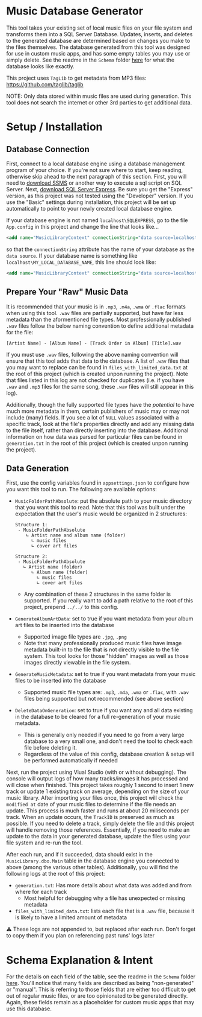 # Music Database Generator
This tool takes your existing set of local music files on your file system and transforms them into a SQL Server Database. Updates, inserts, and deletes to the generated database are determined based on changes you make to the files themselves. The database generated from this tool was designed for use in custom music apps, and has some empty tables you may use or simply delete. See the readme in the `Schema` folder [here](https://github.com/JeffreyGaydos/music-database-generator/tree/main/Schema/SCHEMA_README.md) for what the database looks like exactly.

This project uses `TagLib` to get metadata from MP3 files: https://github.com/taglib/taglib

NOTE: Only data stored within music files are used during generation. This tool does not search the internet or other 3rd parties to get additional data.

# Setup / Installation

## Database Connection

First, connect to a local database engine using a database management program of your choice. If you're not sure where to start, keep reading, otherwise skip ahead to the next paragraph of this section. First, you will need to [download SSMS](https://learn.microsoft.com/en-us/sql/ssms/download-sql-server-management-studio-ssms?view=sql-server-ver16) or another way to execute a sql script on SQL Server. Next, [download SQL Server Express](https://www.microsoft.com/en-us/sql-server/sql-server-downloads). Be sure you get the "Express" version, as this project was not tested using the "Developer" version. If you use the "Basic" settings during installation, this project will be set up automatically to point to your newly created local database engine.

If your database engine is not named `localhost\SQLEXPRESS`, go to the file `App.config` in this project and change the line that looks like...
```xml
<add name="MusicLibraryContext" connectionString="data source=localhost\SQLEXPRESS;initial catalog=MusicLibrary;integrated security=True;MultipleActiveResultSets=True;App=EntityFramework" providerName="System.Data.SqlClient" />
```
so that the `connectionString` attribute has the name of your database as the `data source`. If your database name is something like `localhost\MY_LOCAL_DATABASE_NAME`, this line should look like:
```xml
<add name="MusicLibraryContext" connectionString="data source=localhost\MY_LOCAL_DATABASE_NAME;initial catalog=MusicLibrary;integrated security=True;MultipleActiveResultSets=True;App=EntityFramework" providerName="System.Data.SqlClient" />
```

## Prepare Your "Raw" Music Data

It is recommended that your music is in `.mp3`, `.m4a`, `.wma` or `.flac` formats when using this tool. `.wav` files are partially supported, but have far less metadata than the aformentioned file types. Most professionally published `.wav` files follow the below naming convention to define additional metadata for the file:
```
[Artist Name] - [Album Name] - [Track Order in Album] [Title].wav
```
If you must use `.wav` files, following the above naming convention will ensure that this tool adds that data to the database. A list of `.wav` files that you may want to replace can be found in `files_with_limited_data.txt` at the root of this project (which is created unpon running the project). Note that files listed in this log are not checked for duplicates (i.e. if you have `.wav` and `.mp3` files for the same song, these `.wav` files will still appear in this log).

Additionally, though the fully supported file types have the _potential_ to have much more metadata in them, certain publishers of music may or may not include (many) fields. If you see a lot of `NULL` values associated with a specific track, look at the file's properties directly and add any missing data to the file itself, rather than directly inserting into the database. Additional information on how data was parsed for particular files can be found in `generation.txt` in the root of this project (which is created unpon running the project).

## Data Generation

First, use the config variables found in `appsettings.json` to configure how you want this tool to run. The following are available options:
- `MusicFolderPathAbsolute`: put the absolute path to your music directory that you want this tool to read. Note that this tool was built under the expectation that the user's music would be organized in 2 structures:

      Structure 1:
       - MusicFolderPathAbsolute
          ∟ Artist name and album name (folder)
            ∟ music files
            ∟ cover art files
      
      Structure 2: 
       - MusicFolderPathAbsolute
         ∟ Artist name (folder)
            ∟ Album name (folder)
              ∟ music files
              ∟ cover art files
       
  - Any combination of these 2 structures in the same folder is supported. If you really want to add a path relative to the root of this project, prepend `../../` to this config.
- `GenerateAlbumArtData`: set to true if you want metadata from your album art files to be inserted into the database
  - Supported image file types are `.jpg`, `.png`
  - Note that many professionally produced music files have image metadata built-in to the file that is not directly visible to the file system. This tool looks for those "hidden" images as well as those images directly viewable in the file system.
- `GenerateMusicMetadata`: set to true if you want metadata from your music files to be inserted into the database
  - Supported music file types are: `.mp3`, `.m4a`, `.wma` or `.flac`, with `.wav` files being supported but not recommended (see above section)
- `DeleteDataOnGeneration`: set to true if you want any and all data existing in the database to be cleared for a full re-generation of your music metadata.
  - This is generally only needed if you need to go from a very large database to a very small one, and don't need the tool to check each file before deleting it.
  - Regardless of the value of this config, database creation & setup will be performed automatically if needed

Next, run the project using Viual Studio (with or without debugging). The console will output logs of how many tracks/images it has processed and will close when finished. This project takes roughly 1 second to insert 1 new track or update 1 existing track on average, depending on the size of your music library. After importing your files once, this project will check the `modified at` date of your music files to determine if the file needs an update. This process is much faster and runs at about 20 miliseconds per track. When an update occurs, the `TrackID` is preserved as much as possible. If you need to delete a track, simply delete the file and this project will handle removing those references. Essentially, if you need to make an update to the data in your generated database, update the files using your file system and re-run the tool.

After each run, and if it succeeded, data should exist in the `MusicLibrary.dbo.Main` table in the database engine you connected to above (among the various other tables). Additionally, you will find the following logs at the root of this project:
- `generation.txt`: Has more details about what data was added and from where for each track
  - Most helpful for debugging why a file has unexpected or missing metadata
- `files_with_limited_data.txt`: lists each file that is a `.wav` file, because it is likely to have a limited amount of metadata

:warning: These logs are not appended to, but replaced after each run. Don't forget to copy them if you plan on referencing past runs' logs later

# Schema Explanation & Intent

For the details on each field of the table, see the readme in the `Schema` folder [here](https://github.com/JeffreyGaydos/music-database-generator/tree/main/Schema/SCHEMA_README.md). You'll notice that many fields are described as being "non-generated" or "manual". This is referring to those fields that are either too difficult to get out of regular music files, or are too opinionated to be generated directly. Again, these fields remain as a placeholder for custom music apps that may use this database.